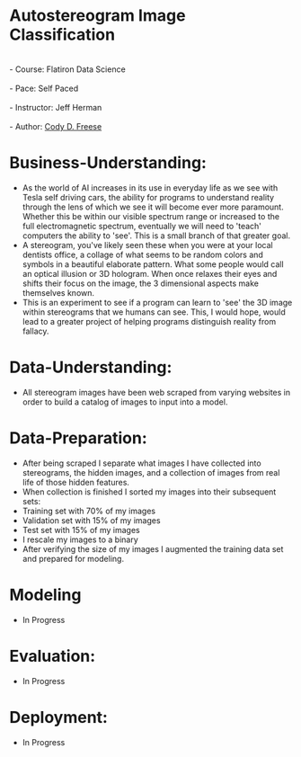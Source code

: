 # Autostereogram Image Classification

<br>- Course: Flatiron Data Science </br>
<br>- Pace: Self Paced </br>
<br>- Instructor: Jeff Herman </br>
<br>- Author: [Cody D. Freese](mailto:c_freese@ymail.com) </br>

# Business-Understanding:
- As the world of AI increases in its use in everyday life as we see with Tesla self driving cars, the ability for programs to understand reality through the lens of which we see it will become ever more paramount. Whether this be within our visible spectrum range or increased to the full electromagnetic spectrum, eventually we will need to 'teach' computers the ability to 'see'. This is a small branch of that greater goal. 
- A stereogram, you've likely seen these when you were at your local dentists office, a collage of what seems to be random colors and symbols in a beautiful elaborate pattern. What some people would call an optical illusion or 3D hologram. When once relaxes their eyes and shifts their focus on the image, the 3 dimensional aspects make themselves known.
- This is an experiment to see if a program can learn to 'see' the 3D image within stereograms that we humans can see. This, I would hope, would lead to a greater project of helping programs distinguish reality from fallacy.

# Data-Understanding:
- All stereogram images have been web scraped from varying websites in order to build a catalog of images to input into a model.

# Data-Preparation:
- After being scraped I separate what images I have collected into stereograms, the hidden images, and a collection of images from real life of those hidden features.
- When collection is finished I sorted my images into their subsequent sets: 
- Training set with 70% of my images
- Validation set with 15% of my images
- Test set with 15% of my images
- I rescale my images to a binary
- After verifying the size of my images I augmented the training data set and prepared for modeling.

# Modeling
- In Progress

# Evaluation:
- In Progress 

# Deployment:
- In Progress

